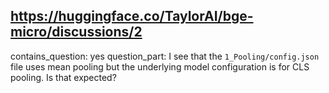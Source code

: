 ## https://huggingface.co/TaylorAI/bge-micro/discussions/2

contains_question: yes
question_part: I see that the `1_Pooling/config.json` file uses mean pooling but the underlying model configuration is for CLS pooling. Is that expected?